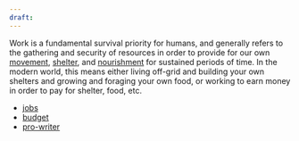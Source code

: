 ```yaml
---
draft:
---
```

Work is a fundamental survival priority for humans, and generally refers to the gathering and security of resources in order to provide for our own [movement](/move), [shelter](/shelter), and [nourishment](/nourish) for sustained periods of time. In the modern world, this means either living off-grid and building your own shelters and growing and foraging your own food, or working to earn money in order to pay for shelter, food, etc.


- [jobs](/jobs)
- [budget](/budget)
- [pro-writer](/pro-writer)

